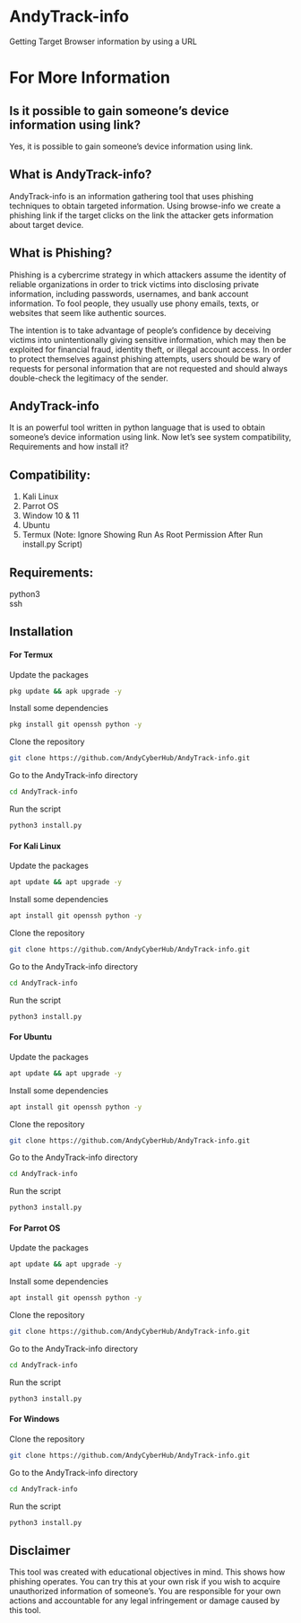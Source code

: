 # AndyTrack-info
Getting Target Browser information by using a URL

# For More Information


## Is it possible to gain someone’s device information using link?

Yes, it is possible to gain someone’s device information using link.

## What is AndyTrack-info?

AndyTrack-info is an information gathering tool that uses phishing techniques to obtain targeted information. Using browse-info we create a phishing link if the target clicks on the link the attacker gets information about target device.

## What is Phishing?

Phishing is a cybercrime strategy in which attackers assume the identity of reliable organizations in order to trick victims into disclosing private information, including passwords, usernames, and bank account information. To fool people, they usually use phony emails, texts, or websites that seem like authentic sources.

The intention is to take advantage of people’s confidence by deceiving victims into unintentionally giving sensitive information, which may then be exploited for financial fraud, identity theft, or illegal account access. In order to protect themselves against phishing attempts, users should be wary of requests for personal information that are not requested and should always double-check the legitimacy of the sender.

## AndyTrack-info

It is an powerful tool written in python language that is used to obtain someone’s device information using link. Now let’s see system compatibility, Requirements and how install it?

## Compatibility:

1. Kali Linux<br>
2. Parrot OS<br>
3. Window 10 & 11<br>
4. Ubuntu<br>
5. Termux (Note: Ignore Showing Run As Root Permission After Run install.py Script) 

## Requirements:

python3<br>
ssh

## Installation

#### For Termux

Update the packages
```bash
pkg update && apk upgrade -y
```
Install some dependencies
```bash
pkg install git openssh python -y
```
Clone the repository
```bash
git clone https://github.com/AndyCyberHub/AndyTrack-info.git
```
Go to the AndyTrack-info directory
```bash
cd AndyTrack-info
```
Run the script
```bash
python3 install.py
```

#### For Kali Linux

Update the packages
```bash
apt update && apt upgrade -y
```
Install some dependencies
```bash
apt install git openssh python -y
```
Clone the repository
```bash
git clone https://github.com/AndyCyberHub/AndyTrack-info.git
```
Go to the AndyTrack-info directory
```bash
cd AndyTrack-info
```
Run the script
```bash
python3 install.py
```

#### For Ubuntu

Update the packages
```bash
apt update && apt upgrade -y
```
Install some dependencies
```bash
apt install git openssh python -y
```
Clone the repository
```bash
git clone https://github.com/AndyCyberHub/AndyTrack-info.git
```
Go to the AndyTrack-info directory
```bash
cd AndyTrack-info
```
Run the script
```bash
python3 install.py
```

#### For Parrot OS

Update the packages
```bash
apt update && apt upgrade -y
```
Install some dependencies
```bash
apt install git openssh python -y
```
Clone the repository
```bash
git clone https://github.com/AndyCyberHub/AndyTrack-info.git
```
Go to the AndyTrack-info directory
```bash
cd AndyTrack-info
```
Run the script
```bash
python3 install.py
```

#### For Windows

Clone the repository
```bash
git clone https://github.com/AndyCyberHub/AndyTrack-info.git
```
Go to the AndyTrack-info directory
```bash
cd AndyTrack-info
```
Run the script
```bash
python3 install.py
```

## Disclaimer

This tool was created with educational objectives in mind. This shows how phishing operates. You can try this at your own risk if you wish to acquire unauthorized information of someone’s. You are responsible for your own actions and accountable for any legal infringement or damage caused by this tool.
